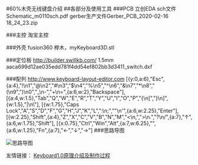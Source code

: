 #60%木壳无线键盘介绍
##各部分及使用工具
###PCB
立创EDA
sch文件Schematic_m0110sch.pdf
gerber生产文件Gerber_PCB_2020-02-16 18_24_23.zip

###主控
淘宝主控

###外壳
fusion360
榉木，myKeyboard3D.stl

###定位板
http://builder.swillkb.com/ 
1.5mm
aaca699d12ae035edd781f4dd54ef802bb3d3411_switch.dxf

###配列
http://www.keyboard-layout-editor.com
[{y:0,a:6},"Esc",{a:4},"!\n1","@\n2","#\n3","$\n4","%\n5","^\n6","&\n7","*\n8","(\n9",")\n0","_\n-","+\n=",{a:6,w:2},"Backspace"],
[{a:4,w:1.5},"Tab","Q","W","E","R","T","Y","U","I","O","P","{\n[","}\n]",{w:1.5},"|\n\\"],
[{w:1.75},"Caps Lock","A","S","D","F","G","H","J","K","L",":\n;","\"\n'",{a:6,w:2.25},"Enter"],
[{w:2.25},"Shift",{a:4},"Z","X","C","V","B","N","M","<\n,",">\n.","?\n/",{a:7},"↑",{a:6,w:1.75},"Shift"],
[{x:0.75},"Ctrl","Win","Alt",{a:7,w:6.25},"",{a:6,w:1.25},"Fn",{a:7},"←","↓","→"]
###思路导图

![思路导图](https://tva1.sinaimg.cn/large/00831rSTly1gd2qiv2eppj30u00ybdkt.jpg)

友情链接：
[Keyboard1.0原理介绍及制作过程](https://github.com/liujinwakayakulie/OCLearn/blob/master/keyboard10.md)
